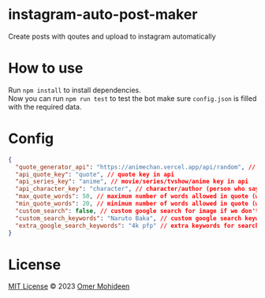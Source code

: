 # instagram-auto-post-maker

Create posts with qoutes and upload to instagram automatically

# How to use

Run `npm install` to install dependencies.<br>
Now you can run `npm run test` to test the bot make sure `config.json` is filled with the required data.

# Config

```json
{
  "quote_generator_api": "https://animechan.vercel.app/api/random", // api link to get random quotes
  "api_quote_key": "quote", // quote key in api
  "api_series_key": "anime", // movie/series/tvshow/anime key in api
  "api_character_key": "character", // character/author (person who says) key in api
  "max_quote_words": 50, // maximum number of words allowed in quote (we don't want a big quote now)
  "min_quote_words": 20, // minimum number of words allowed in quote (we don't want a small quote now)
  "custom_search": false, // custom google search for image if we don't want a picture of the author as background set true if using and assign custom_search_keywords
  "custom_search_keywords": "Naruto Baka", // custom google search keywords
  "extra_google_search_keywords": "4k pfp" // extra keywords for searching a background for the author of quote
}
```

# License

[MIT License](./LICENSE) © 2023 [Omer Mohideen](https://github.com/OmerMohideen)
